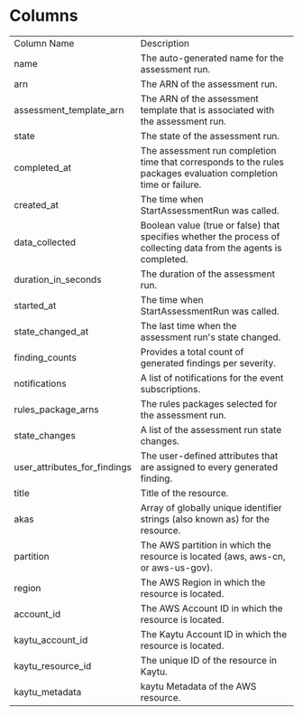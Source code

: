 # Columns  

<table>
	<tr><td>Column Name</td><td>Description</td></tr>
	<tr><td>name</td><td>The auto-generated name for the assessment run.</td></tr>
	<tr><td>arn</td><td>The ARN of the assessment run.</td></tr>
	<tr><td>assessment_template_arn</td><td>The ARN of the assessment template that is associated with the assessment run.</td></tr>
	<tr><td>state</td><td>The state of the assessment run.</td></tr>
	<tr><td>completed_at</td><td>The assessment run completion time that corresponds to the rules packages evaluation completion time or failure.</td></tr>
	<tr><td>created_at</td><td>The time when StartAssessmentRun was called.</td></tr>
	<tr><td>data_collected</td><td>Boolean value (true or false) that specifies whether the process of collecting data from the agents is completed.</td></tr>
	<tr><td>duration_in_seconds</td><td>The duration of the assessment run.</td></tr>
	<tr><td>started_at</td><td>The time when StartAssessmentRun was called.</td></tr>
	<tr><td>state_changed_at</td><td>The last time when the assessment run&#39;s state changed.</td></tr>
	<tr><td>finding_counts</td><td>Provides a total count of generated findings per severity.</td></tr>
	<tr><td>notifications</td><td>A list of notifications for the event subscriptions.</td></tr>
	<tr><td>rules_package_arns</td><td>The rules packages selected for the assessment run.</td></tr>
	<tr><td>state_changes</td><td>A list of the assessment run state changes.</td></tr>
	<tr><td>user_attributes_for_findings</td><td>The user-defined attributes that are assigned to every generated finding.</td></tr>
	<tr><td>title</td><td>Title of the resource.</td></tr>
	<tr><td>akas</td><td>Array of globally unique identifier strings (also known as) for the resource.</td></tr>
	<tr><td>partition</td><td>The AWS partition in which the resource is located (aws, aws-cn, or aws-us-gov).</td></tr>
	<tr><td>region</td><td>The AWS Region in which the resource is located.</td></tr>
	<tr><td>account_id</td><td>The AWS Account ID in which the resource is located.</td></tr>
	<tr><td>kaytu_account_id</td><td>The Kaytu Account ID in which the resource is located.</td></tr>
	<tr><td>kaytu_resource_id</td><td>The unique ID of the resource in Kaytu.</td></tr>
	<tr><td>kaytu_metadata</td><td>kaytu Metadata of the AWS resource.</td></tr>
</table>